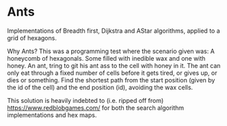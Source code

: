# Ants
Implementations of Breadth first, Dijkstra and AStar algorithms, applied to a grid of hexagons.

Why Ants? This was a programming test where the scenario given was:
A honeycomb of hexagonals. Some filled with inedible wax and one with honey.
An ant, tring to git his ant ass to the cell with honey in it. 
The ant can only eat through a fixed number of cells before it gets tired, or gives up, 
or dies or something. 
Find the shortest path from the start position (given by the id of the cell) and the end 
position (id), avoiding the wax cells.

This solution is heavily indebted to (i.e. ripped off from) https://www.redblobgames.com/ for 
both the search algorithm implementations and hex maps.
